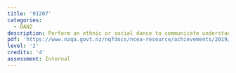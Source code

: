 ```yaml
---
title: '91207'
categories:
  - DAN2
description: Perform an ethnic or social dance to communicate understanding of the style
pdf: 'https://www.nzqa.govt.nz/nqfdocs/ncea-resource/achievements/2019/as91207.pdf'
level: '2'
credits: '4'
assessment: Internal
---
```


